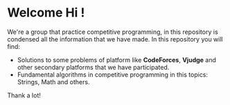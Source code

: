 
# Welcome Hi !

We're a group that practice competitive programming, in this repository is condensed all the information that we have made.
In this repository you will find:

- Solutions to some problems of platform like **CodeForces**, **Vjudge** and other secondary platforms that we have participated.
- Fundamental algorithms in competitive programming in this topics: Strings, Math and others.

Thank a lot!
